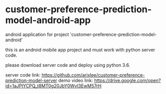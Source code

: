 # customer-preference-prediction-model-android-app
android application for project 'customer-preference-prediction-model-android'




this is an android mobile app project and must work with python server code.

please download server code and deploy using python 3.6.

server code link: https://github.com/arixlee/customer-preference-prediction-model-server
demo video link: https://drive.google.com/open?id=1aJPlYCPQ_t8MT0g20JbY0WvI3EwM57rH
